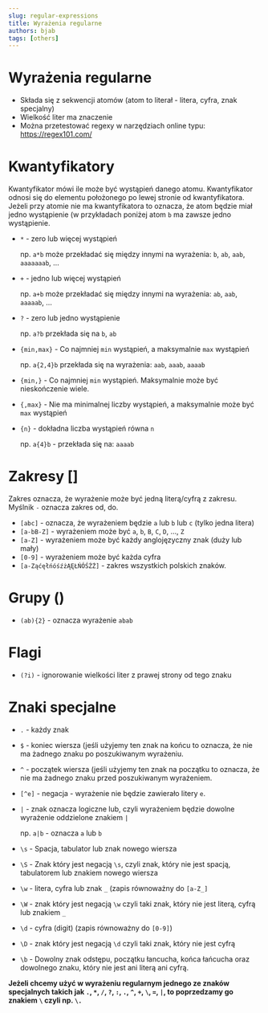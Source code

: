 ```yaml
---
slug: regular-expressions
title: Wyrażenia regularne
authors: bjab
tags: [others]
---
```

# Wyrażenia regularne
- Składa się z sekwencji atomów (atom to literał - litera, cyfra, znak specjalny)
- Wielkość liter ma znaczenie
- Można przetestować regexy w narzędziach online typu: https://regex101.com/

# Kwantyfikatory

Kwantyfikator mówi ile może być wystąpień danego atomu. Kwantyfikator odnosi się do elementu położonego po lewej stronie od kwantyfikatora. Jeżeli przy atomie nie ma kwantyfikatora to oznacza, że atom będzie miał jedno wystąpienie (w przykładach poniżej atom `b` ma zawsze jedno wystąpienie.

- `*` - zero lub więcej wystąpień

  np. `a*b` może przekładać się między innymi na wyrażenia: `b`, `ab`, `aab`, `aaaaaaab`, …

- `+` - jedno lub więcej wystąpień

  np. `a+b` może przekładać się między innymi na wyrażenia: `ab`, `aab`, `aaaaab`, …

- `?` - zero lub jedno wystąpienie

  np. `a?b` przekłada się na `b`, `ab`

- `{min,max}` - Co najmniej `min` wystąpień, a maksymalnie `max` wystąpień

  np. `a{2,4}b` przekłada się na wyrażenia: `aab`, `aaab`, `aaaab`

- `{min,}` - Co najmniej `min` wystąpień. Maksymalnie może być nieskończenie wiele.
- `{,max}` - Nie ma minimalnej liczby wystąpień, a maksymalnie może być `max` wystąpień
- `{n}` - dokładna liczba wystąpień równa `n`

  np. `a{4}b` - przekłada się na: `aaaab`


# Zakresy []

Zakres oznacza, że wyrażenie może być jedną literą/cyfrą z zakresu. Myślnik `-` oznacza zakres od, do.

- `[abc]` - oznacza, że wyrażeniem będzie `a` lub `b` lub `c` (tylko jedna litera)
- `[a-bB-Z]` - wyrażeniem może być `a`, `b`, `B`, `C`, `D`, …, `Z`
- `[a-Z]` - wyrażeniem może być każdy anglojęzyczny znak (duży lub mały)
- `[0-9]` - wyrażeniem może być każda cyfra
- `[a-ZąćęłńóśźżĄĘŁŃÓŚŹŻ]` - zakres wszystkich polskich znaków.

# Grupy ()

- `(ab){2}` - oznacza wyrażenie `abab`

# Flagi

- `(?i)` - ignorowanie wielkości liter z prawej strony od tego znaku

# Znaki specjalne

- `.` - każdy znak
- `$` - koniec wiersza (jeśli użyjemy ten znak na końcu to oznacza, że nie ma żadnego znaku po poszukiwanym wyrażeniu.
- `^` - początek wiersza (jeśli użyjemy ten znak na początku to oznacza, że nie ma żadnego znaku przed poszukiwanym wyrażeniem.
- `[^e]` - negacja - wyrażenie nie będzie zawierało litery `e`.
- `|` - znak oznacza logiczne lub, czyli wyrażeniem będzie dowolne wyrażenie oddzielone znakiem `|`

  np. `a|b` - oznacza `a` lub `b`

- `\s` - Spacja, tabulator lub znak nowego wiersza
- `\S` - Znak który jest negacją `\s`, czyli znak, który nie jest spacją, tabulatorem lub znakiem nowego wiersza
- `\w` - litera, cyfra lub znak `_` (zapis równoważny do `[a-Z_]`
- `\W` - znak który jest negacją `\w` czyli taki znak, który nie jest literą, cyfrą lub znakiem `_`
- `\d` - cyfra (digit) (zapis równoważny do `[0-9]`)
- `\D` - znak który jest negacją `\d` czyli taki znak, który nie jest cyfrą
- `\b` - Dowolny znak odstępu, początku łancucha, końca łańcucha oraz dowolnego znaku, który nie jest ani literą ani cyfrą.

**Jeżeli chcemy użyć w wyrażeniu regularnym jednego ze znaków specjalnych takich jak `.`, `*`, `/`, `?`, `:`, `.`, `^`, `+`, `\`, `=`, `|`, to poprzedzamy go znakiem `\` czyli np. `\.`**